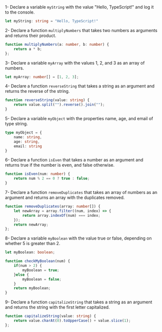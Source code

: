 1- Declare a variable `myString` with the value "Hello, TypeScript!" and log it to the console.
```ts
let myString: string = "Hello, TypeScript!"
```

2- Declare a function `multiplyNumbers` that takes two numbers as arguments and returns their product.
```ts
function multiplyNumbers(a: number, b: number) {
    return a * b;
};
```

3- Declare a variable `myArray` with the values 1, 2, and 3 as an array of numbers.
```ts
let myArray: number[] = [1, 2, 3];
```

4- Declare a function `reverseString` that takes a string as an argument and returns the reverse of the string.
```ts
function reverseString(value: string) {
    return value.split("").reverse().join("");
}
```

5- Declare a variable `myObject` with the properties name, age, and email of type string.
```ts
type myObject = {
    name: string,
    age: string,
    email: string
}
```

6- Declare a function `isEven` that takes a number as an argument and returns true if the number is even, and false otherwise.
```ts
function isEven(num: number) {
    return num % 2 == 0 ? true : false;
}
```

7- Declare a function `removeDuplicates` that takes an array of numbers as an argument and returns an array with the duplicates removed.
```ts
function removeDuplicates(array: number[]) {
    let newArray = array.filter((num, index) => {
        return array.indexOf(num) === index;
    });
    return newArray;
};
```

8- Declare a variable `myBoolean` with the value true or false, depending on whether 5 is greater than 2.
```ts
let myBoolean: boolean;

function checkMyBoolean(num) {
    if(num > 2) {
        myBoolean = true;
    }else {
        myBoolean = false;
    }
    return myBoolean;
}
```

9- Declare a function `capitalizeString` that takes a string as an argument and returns the string with the first letter capitalized.
```ts
function capitalizeString(value: string) {
    return value.charAt(0).toUpperCase() + value.slice(1);
};
```

